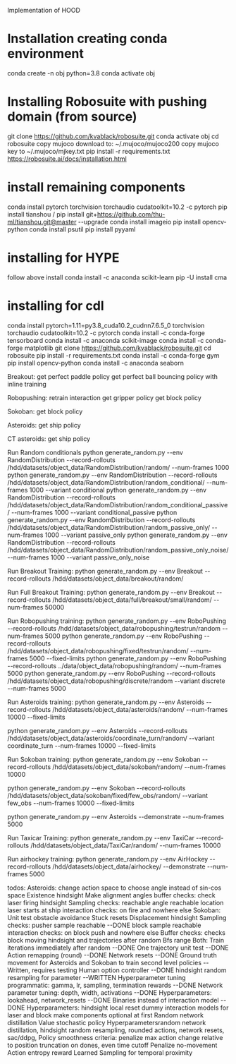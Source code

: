 Implementation of HOOD

# Installation creating conda environment 
conda create -n obj python=3.8
conda activate obj
# Installing Robosuite with pushing domain (from source)
git clone https://github.com/kvablack/robosuite.git
conda activate obj
cd robosuite
copy mujoco download to: ~/.mujoco/mujoco200
copy mujoco key to ~/.mujoco/mjkey.txt
pip install -r requirements.txt
https://robosuite.ai/docs/installation.html
# install remaining components
conda install pytorch torchvision torchaudio cudatoolkit=10.2 -c pytorch
pip install tianshou / pip install git+https://github.com/thu-ml/tianshou.git@master --upgrade
conda install imageio
pip install opencv-python
conda install psutil
pip install pyyaml

# installing for HYPE
follow above install
conda install -c anaconda scikit-learn
pip -U install cma

# installing for cdl
conda install pytorch=1.11=py3.8_cuda10.2_cudnn7.6.5_0 torchvision torchaudio cudatoolkit=10.2 -c pytorch
conda install -c conda-forge tensorboard
conda install -c anaconda scikit-image
conda install -c conda-forge matplotlib
git clone https://github.com/kvablack/robosuite.git
cd robosuite
pip install -r requirements.txt
conda install -c conda-forge gym
pip install opencv-python
conda install -c anaconda seaborn

Breakout: get perfect paddle policy
get perfect ball bouncing policy with inline training

Robopushing: retrain interaction
get gripper policy
get block policy

Sokoban: get block policy

Asteroids: get ship policy

CT asteroids: get ship policy

Run Random conditionals
python generate_random.py --env RandomDistribution --record-rollouts /hdd/datasets/object_data/RandomDistribution/random/ --num-frames 1000
python generate_random.py --env RandomDistribution --record-rollouts /hdd/datasets/object_data/RandomDistribution/random_conditional/ --num-frames 1000 --variant conditional
python generate_random.py --env RandomDistribution --record-rollouts /hdd/datasets/object_data/RandomDistribution/random_conditional_passive/ --num-frames 1000 --variant conditional_passive
python generate_random.py --env RandomDistribution --record-rollouts /hdd/datasets/object_data/RandomDistribution/random_passive_only/ --num-frames 1000 --variant passive_only
python generate_random.py --env RandomDistribution --record-rollouts /hdd/datasets/object_data/RandomDistribution/random_passive_only_noise/ --num-frames 1000 --variant passive_only_noise


Run Breakout Training:
python generate_random.py --env Breakout --record-rollouts /hdd/datasets/object_data/breakout/random/

Run Full Breakout Training:
python generate_random.py --env Breakout --record-rollouts /hdd/datasets/object_data/full/breakout/small/random/ --num-frames 50000

Run Robopushing training:
python generate_random.py --env RoboPushing --record-rollouts /hdd/datasets/object_data/robopushing/testrun/random --num-frames 5000
python generate_random.py --env RoboPushing --record-rollouts /hdd/datasets/object_data/robopushing/fixed/testrun/random/ --num-frames 5000 --fixed-limits
python generate_random.py --env RoboPushing --record-rollouts ../data/object_data/robopushing/random/ --num-frames 5000
python generate_random.py --env RoboPushing --record-rollouts /hdd/datasets/object_data/robopushing/discrete/random --variant discrete --num-frames 5000

Run Asteroids training:
python generate_random.py --env Asteroids --record-rollouts /hdd/datasets/object_data/asteroids/random/ --num-frames 10000 --fixed-limits

python generate_random.py --env Asteroids --record-rollouts /hdd/datasets/object_data/asteroids/coordinate_turn/random/ --variant coordinate_turn --num-frames 10000 --fixed-limits


Run Sokoban training:
python generate_random.py --env Sokoban --record-rollouts /hdd/datasets/object_data/sokoban/random/ --num-frames 10000

python generate_random.py --env Sokoban --record-rollouts /hdd/datasets/object_data/sokoban/fixed/few_obs/random/ --variant few_obs --num-frames 10000 --fixed-limits

python generate_random.py --env Asteroids --demonstrate --num-frames 5000

Run Taxicar Training:
python generate_random.py --env TaxiCar --record-rollouts /hdd/datasets/object_data/TaxiCar/random/ --num-frames 10000

Run airhockey training:
python generate_random.py --env AirHockey --record-rollouts /hdd/datasets/object_data/airhockey/ --demonstrate --num-frames 5000


todos:
Asteroids: change action space to choose angle instead of sin-cos space
Existence hindsight
Make alignment angles 
buffer checks: check laser firing hindsight
Sampling checks: reachable angle
	reachable location
	laser starts at ship
interaction checks: on fire and nowhere else
Sokoban: Unit test obstacle avoidance 
Stuck resets
Displacement hindsight
Sampling checks: pusher sample reachable --DONE
	block sample reachable
interaction checks: on block push and nowhere else
Buffer checks: checks block moving hindsight and trajectories after random
Bfs range 
Both: Train iterations immediately after random --DONE
	One trajectory unit test --DONE
	Action remapping (round) --DONE
	Network resets --DONE
	Ground truth movement for Asteroids and Sokoban to train second level policies --Written, requires testing
	Human option controller --DONE
	hindsight random resampling for parameter --WRITTEN
	Hyperparameter tuning programmatic: gamma, lr, sampling, termination rewards --DONE
	Network parameter tuning: depth, width, activations --DONE
	Hyperparameters: lookahead, network_resets --DONE
	Binaries instead of interaction model -- DONE
	Hyperparameters: hindsight local reset
	dummy interaction models for laser and block
	make components optional at first
	Random network distillation
	Value stochastic policy
	Hyperparametersrandom network distillation, hindsight random resampling, rounded actions, network resets, sac/ddpg, 
	Policy smoothness criteria: penalize max action change relative to position
	truncation on dones, even time cutoff
	Penalize no-movement
	Action entropy reward
	Learned Sampling for temporal proximity


